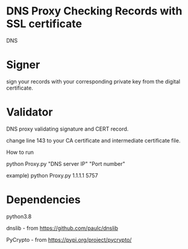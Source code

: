 # DNS Proxy Checking Records with SSL certificate
DNS

# Signer
sign your records with your corresponding private key from the digital certificate.

# Validator
DNS proxy validating signature and CERT record.

change line 143 to your CA certificate and intermediate certificate file.

How to run

python Proxy.py "DNS server IP" "Port number"

example) python Proxy.py 1.1.1.1 5757

# Dependencies
python3.8

dnslib - from https://github.com/paulc/dnslib

PyCrypto - from https://pypi.org/project/pycrypto/
